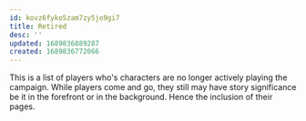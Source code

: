 ```yaml
---
id: kovz6fyko5zam7zy5jo9gi7
title: Retired
desc: ''
updated: 1689836889287
created: 1689836772066
---
```

This is a list of players who's characters are no longer actively playing the campaign. While players come and go, they still may have story significance be it in the forefront or in the background. Hence the inclusion of their pages.